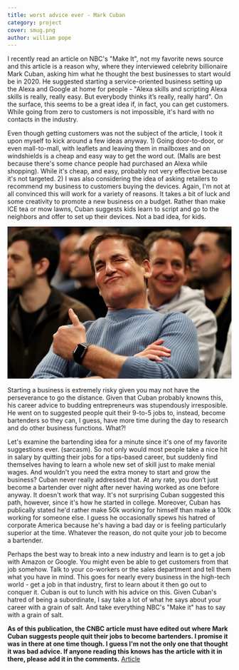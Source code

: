 ```yaml
---
title: worst advice ever - Mark Cuban
category: project
cover: smug.png
author: william pope
---
```


I recently read an article on NBC's "Make It", not my favorite news source and this article is a reason why, where they interviewed celebrity billionaire Mark Cuban, asking him what he thought the best businesses to start would be in 2020. He suggested starting a service-oriented business setting up the Alexa and Google at home for people - "Alexa skills and scripting Alexa skills is really, really easy. But everybody thinks it’s really, really hard". On the surface, this seems to be a great idea if, in fact, you can get customers. While going from zero to customers is not impossible, it's hard with no contacts in the industry. 

Even though getting customers was not the subject of the article, I took it upon myself to kick around a few ideas anyway. 1) Going door-to-door, or even mall-to-mall, with leaflets and leaving them in mailboxes and on windshields is a cheap and easy way to get the word out. (Malls are best because there's some chance people had purchased an Alexa while shopping). While it's cheap, and easy, probably not very effective because it's not targeted. 2) I was also considering the idea of asking retailers to recommend my business to customers buying the devices. Again, I'm not at all convinced this will work for a variety of reasons. It takes a bit of luck and some creativity to promote a new business on a budget. Rather than make ICE tea or mow lawns, Cuban suggests kids learn to script and go to the neighbors and offer to set up their devices. Not a bad idea, for kids.

![Smug ass Cuban](./smug.png)

Starting a business is extremely risky given you may not have the perseverance to go the distance. Given that Cuban probably knowns this, his career advice to budding entrepreneurs was stupendously irresposible. He went on to suggested people quit their 9-to-5 jobs to, instead, become bartenders so they can, I guess, have more time during the day to research and do other business functions. What?!

Let's examine the bartending idea for a minute since it's one of my favorite suggestions ever. (sarcasm). So not only would most people take a nice hit in salary by quitting their jobs for a tips-based career, but suddenly find themselves having to learn a whole new set of skill just to make menial wages. And wouldn't you need the extra money to start and grow the business? Cuban never really addressed that. At any rate, you don’t just become a bartender over night after never having worked as one before anyway. It doesn't work that way. It's not surprising Cuban suggested this path, however, since it's how he started in college. Moreover, Cuban has publically stated he'd rather make 50k working for himself than make a 100k working for someone else. I guess he occasionally spews his hatred of corporate America because he's having a bad day or is feeling particularly superior at the time. Whatever the reason, do not quite your job to become a bartender. 

Perhaps the best way to break into a new industry and learn is to get a job with Amazon or Google. You might even be able to get customers from that job somehow. Talk to your co-workers or the sales department and tell them what you have in mind. This goes for nearly every business in the high-tech world - get a job in that industry, first to learn about it then go out to conquer it. Cuban is out to lunch with his advice on this. Given Cuban's hatred of being a subordinate, I say take a lot of what he says about your career with a grain of salt. And take everything NBC's "Make it" has to say with a grain of salt.

__As of this publication, the CNBC article must have edited out where Mark Cuban suggests people quit their jobs to become bartenders. I promise it was in there at one time though. I guess I'm not the only one that thought it was bad advice.
If anyone reading this knows has the article with it in there, please add it in the comments.__ [Article](https://www.cnbc.com/2019/03/18/billionaire-shark-tank-judge-mark-cuban-if-i-were-to-start-a-business-today-heres-what-it-would-be.html)






